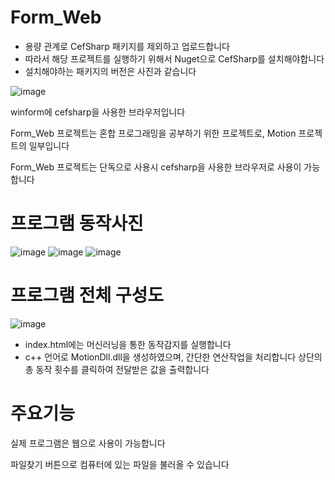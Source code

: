 # Form_Web
* 용량 관계로 CefSharp 패키지를 제외하고 업로드합니다
* 따라서 해당 프로젝트를 실행하기 위해서 Nuget으로 CefSharp를 설치해야합니다
* 설치해야하는 패키지의 버전은 사진과 같습니다
  
 ![image](https://github.com/hihotz/Form_Web/assets/74196405/f0eeb436-c2a6-4113-a625-2ecdfabcffaf)

winform에 cefsharp을 사용한 브라우저입니다

Form_Web 프로젝트는 혼합 프로그래밍을 공부하기 위한 프로젝트로, Motion 프로젝트의 일부입니다

Form_Web 프로젝트는 단독으로 사용시 cefsharp을 사용한 브라우저로 사용이 가능합니다

# 프로그램 동작사진
![image](https://github.com/hihotz/Form_Web/assets/74196405/dc8b18b9-7cc7-44d6-81d1-7d0568b249c7)
![image](https://github.com/hihotz/Form_Web/assets/74196405/5afc5e65-4667-4a25-95b0-529e892b62c4)
![image](https://github.com/hihotz/Form_Web/assets/74196405/aa81f0bf-ca64-4af3-82fa-6ea4ffba5dc0)

# 프로그램 전체 구성도
![image](https://github.com/hihotz/Form_Web/assets/74196405/11dbe3dd-835f-44a0-84e6-3c82eda703b0)

* index.html에는 머신러닝을 통한 동작감지를 실행합니다
* c++ 언어로 MotionDll.dll을 생성하였으며, 간단한 연산작업을 처리합니다
  상단의 총 동작 횟수를 클릭하여 전달받은 값을 출력합니다
  
# 주요기능
실제 프로그램은 웹으로 사용이 가능합니다

파일찾기 버튼으로 컴퓨터에 있는 파일을 불러올 수 있습니다
